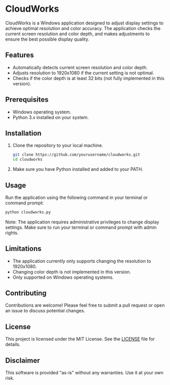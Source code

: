 # CloudWorks

CloudWorks is a Windows application designed to adjust display settings to achieve optimal resolution and color accuracy. The application checks the current screen resolution and color depth, and makes adjustments to ensure the best possible display quality.

## Features

- Automatically detects current screen resolution and color depth.
- Adjusts resolution to 1920x1080 if the current setting is not optimal.
- Checks if the color depth is at least 32 bits (not fully implemented in this version).

## Prerequisites

- Windows operating system.
- Python 3.x installed on your system.

## Installation

1. Clone the repository to your local machine.
   ```bash
   git clone https://github.com/yourusername/cloudworks.git
   cd cloudworks
   ```

2. Make sure you have Python installed and added to your PATH.

## Usage

Run the application using the following command in your terminal or command prompt:

```bash
python cloudworks.py
```

Note: The application requires administrative privileges to change display settings. Make sure to run your terminal or command prompt with admin rights.

## Limitations

- The application currently only supports changing the resolution to 1920x1080.
- Changing color depth is not implemented in this version.
- Only supported on Windows operating systems.

## Contributing

Contributions are welcome! Please feel free to submit a pull request or open an issue to discuss potential changes.

## License

This project is licensed under the MIT License. See the [LICENSE](LICENSE) file for details.

## Disclaimer

This software is provided "as-is" without any warranties. Use it at your own risk.